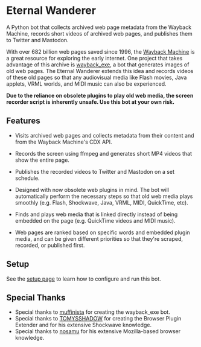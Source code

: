 # Eternal Wanderer
 
A Python bot that collects archived web page metadata from the Wayback Machine, records short videos of archived web pages, and publishes them to Twitter and Mastodon.

With over 682 billion web pages saved since 1996, the [Wayback Machine](https://web.archive.org/) is a great resource for exploring the early internet. One project that takes advantage of this archive is [wayback_exe](https://github.com/muffinista/wayback_exe), a bot that generates images of old web pages. The Eternal Wanderer extends this idea and records videos of these old pages so that any audiovisual media like Flash movies, Java applets, VRML worlds, and MIDI music can also be experienced.

**Due to the reliance on obsolete plugins to play old web media, the screen recorder script is inherently unsafe. Use this bot at your own risk.**

## Features

* Visits archived web pages and collects metadata from their content and from the Wayback Machine's CDX API.

* Records the screen using ffmpeg and generates short MP4 videos that show the entire page.

* Publishes the recorded videos to Twitter and Mastodon on a set schedule.

* Designed with now obsolete web plugins in mind. The bot will automatically perform the necessary steps so that old web media plays smoothly (e.g. Flash, Shockwave, Java, VRML, MIDI, QuickTime, etc).

* Finds and plays web media that is linked directly instead of being embedded on the page (e.g. QuickTime videos and MIDI music).

* Web pages are ranked based on specific words and embedded plugin media, and can be given different priorities so that they're scraped, recorded, or published first.

## Setup

See the [setup page](Source/README.md) to learn how to configure and run this bot.

## Special Thanks

* Special thanks to [muffinista](https://github.com/muffinista) for creating the wayback_exe bot.
* Special thanks to [TOMYSSHADOW](https://github.com/tomysshadow) for creating the Browser Plugin Extender and for his extensive Shockwave knowledge.
* Special thanks to [nosamu](https://github.com/n0samu) for his extensive Mozilla-based browser knowledge.